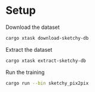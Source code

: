 # Setup
Download the dataset
```bash
cargo xtask download-sketchy-db
``` 

Extract the dataset

```bash
cargo xtask extract-sketchy-db
``` 

Run the training
```bash
cargo run --bin sketchy_pix2pix
``` 

